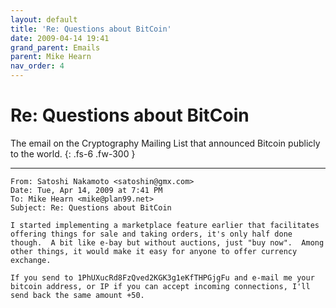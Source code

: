 ```yaml
---
layout: default
title: 'Re: Questions about BitCoin'
date: 2009-04-14 19:41
grand_parent: Emails
parent: Mike Hearn
nav_order: 4
---
```


# Re: Questions about BitCoin

The email on the Cryptography Mailing List that announced Bitcoin publicly to the world.
{: .fs-6 .fw-300 } 

---

```
From: Satoshi Nakamoto <satoshin@gmx.com>
Date: Tue, Apr 14, 2009 at 7:41 PM
To: Mike Hearn <mike@plan99.net>
Subject: Re: Questions about BitCoin
 
I started implementing a marketplace feature earlier that facilitates offering things for sale and taking orders, it's only half done though.  A bit like e-bay but without auctions, just "buy now".  Among other things, it would make it easy for anyone to offer currency exchange.
 
If you send to 1PhUXucRd8FzQved2KGK3g1eKfTHPGjgFu and e-mail me your bitcoin address, or IP if you can accept incoming connections, I'll send back the same amount +50.
```
